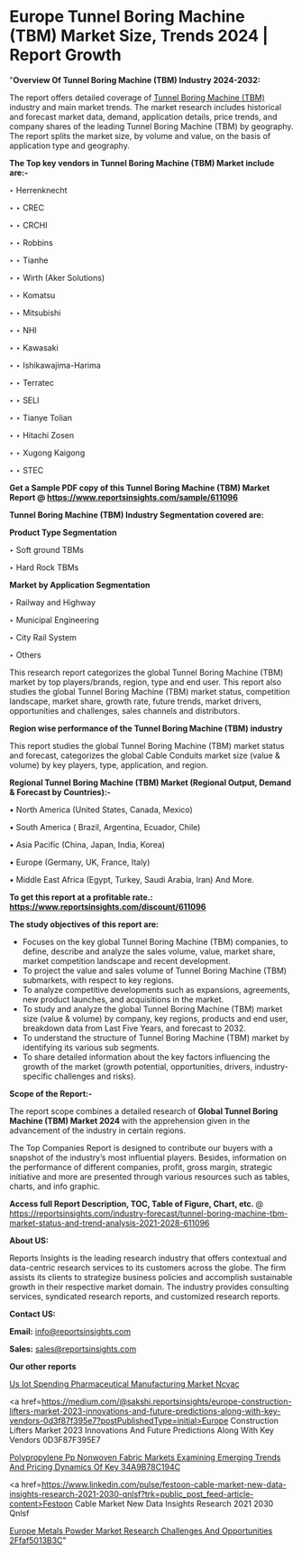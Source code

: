 # Europe Tunnel Boring Machine (TBM) Market Size, Trends 2024 | Report Growth

"<strong>Overview Of Tunnel Boring Machine (TBM) Industry 2024-2032:</strong>

The report offers detailed coverage of <a href=https://www.reportsinsights.com/sample/611096>Tunnel Boring Machine (TBM)</a> industry and main market trends. The market research includes historical and forecast market data, demand, application details, price trends, and company shares of the leading Tunnel Boring Machine (TBM) by geography. The report splits the market size, by volume and value, on the basis of application type and geography.

<strong>The Top key vendors in Tunnel Boring Machine (TBM) Market include are:- </strong>

‣ Herrenknecht

‣ 
‣ CREC

‣ 
‣ CRCHI

‣ 
‣ Robbins

‣ 
‣ Tianhe

‣ 
‣ Wirth (Aker Solutions)

‣ 
‣ Komatsu

‣ 
‣ Mitsubishi

‣ 
‣ NHI

‣ 
‣ Kawasaki

‣ 
‣ Ishikawajima-Harima

‣ 
‣ Terratec

‣ 
‣ SELI

‣ 
‣ Tianye Tolian

‣ 
‣ Hitachi Zosen

‣ 
‣ Xugong Kaigong

‣ 
‣ STEC

<strong>Get a Sample PDF copy of this Tunnel Boring Machine (TBM) Market Report </strong><strong>@ <a href=https://www.reportsinsights.com/sample/611096 style=color:#0000ff;>https://www.reportsinsights.com/sample/611096</a> </strong>

<strong>Tunnel Boring Machine (TBM) Industry Segmentation covered are:</strong>

<strong>Product Type Segmentation</strong>

‣    Soft ground TBMs

‣ Hard Rock TBMs

<strong>Market by Application Segmentation</strong>

‣   Railway and Highway

‣ Municipal Engineering

‣ City Rail System

‣ Others

This research report categorizes the global Tunnel Boring Machine (TBM) market by top players/brands, region, type and end user. This report also studies the global Tunnel Boring Machine (TBM) market status, competition landscape, market share, growth rate, future trends, market drivers, opportunities and challenges, sales channels and distributors.

<strong>Region wise performance of the Tunnel Boring Machine (TBM) industry</strong><strong> </strong>

This report studies the global Tunnel Boring Machine (TBM) market status and forecast, categorizes the global Cable Conduits market size (value &amp; volume) by key players, type, application, and region. 

<strong>Regional Tunnel Boring Machine (TBM) Market (Regional Output, Demand &amp; Forecast by Countries):-</strong>

• North America (United States, Canada, Mexico)

• South America ( Brazil, Argentina, Ecuador, Chile)

• Asia Pacific (China, Japan, India, Korea)

• Europe (Germany, UK, France, Italy)

• Middle East Africa (Egypt, Turkey, Saudi Arabia, Iran) And More.

<strong>To get this report at a profitable rate.: <a href=https://www.reportsinsights.com/discount/611096 style=color:#0000ff;>https://www.reportsinsights.com/discount/611096</a></strong>

<strong>The study objectives of this report are:</strong>
<ul>
  <li>Focuses on the key global Tunnel Boring Machine (TBM) companies, to define, describe and analyze the sales volume, value, market share, market competition landscape and recent development.</li>
  <li>To project the value and sales volume of Tunnel Boring Machine (TBM) submarkets, with respect to key regions.</li>
  <li>To analyze competitive developments such as expansions, agreements, new product launches, and acquisitions in the market.</li>
  <li>To study and analyze the global Tunnel Boring Machine (TBM) market size (value &amp; volume) by company, key regions, products and end user, breakdown data from Last Five Years, and forecast to 2032.</li>
  <li>To understand the structure of Tunnel Boring Machine (TBM) market by identifying its various sub segments.</li>
  <li>To share detailed information about the key factors influencing the growth of the market (growth potential, opportunities, drivers, industry-specific challenges and risks).</li>
</ul>
<strong>Scope of the Report:-</strong><strong> </strong>

The report scope combines a detailed research of <strong>Global Tunnel Boring Machine (TBM) Market 2024 </strong>with the apprehension given in the advancement of the industry in certain regions.

The Top Companies Report is designed to contribute our buyers with a snapshot of the industry’s most influential players. Besides, information on the performance of different companies, profit, gross margin, strategic initiative and more are presented through various resources such as tables, charts, and info graphic.

<strong>Access full Report Description, TOC, Table of Figure, Chart, etc. </strong>@   <a href=https://reportsinsights.com/industry-forecast/tunnel-boring-machine-tbm-market-status-and-trend-analysis-2021-2028-611096 style=color:#0000ff;>https://reportsinsights.com/industry-forecast/tunnel-boring-machine-tbm-market-status-and-trend-analysis-2021-2028-611096</a>

<strong>About US:</strong>

Reports Insights is the leading research industry that offers contextual and data-centric research services to its customers across the globe. The firm assists its clients to strategize business policies and accomplish sustainable growth in their respective market domain. The industry provides consulting services, syndicated research reports, and customized research reports.

<strong>Contact US:</strong>

<p class=""""><b>Email:</b> <a href=mailto:info@reportsinsights.com>info@reportsinsights.com</a></p>
<p class=""""><b>Sales:</b> <a href=mailto:sales@reportsinsights.com>sales@reportsinsights.com</a></p>

<strong>Our other reports</strong>

<a href=https://www.linkedin.com/pulse/us-iot-spending-pharmaceutical-manufacturing-market-ncvac/>Us Iot Spending Pharmaceutical Manufacturing Market Ncvac</a>

<a href=https://medium.com/@sakshi.reportsinsights/europe-construction-lifters-market-2023-innovations-and-future-predictions-along-with-key-vendors-0d3f87f395e7?postPublishedType=initial>Europe Construction Lifters Market 2023 Innovations And Future Predictions Along With Key Vendors 0D3F87F395E7</a>

<a href=https://medium.com/@tidke9676/polypropylene-pp-nonwoven-fabric-markets-examining-emerging-trends-and-pricing-dynamics-of-key-34a9b78c194c>Polypropylene Pp Nonwoven Fabric Markets Examining Emerging Trends And Pricing Dynamics Of Key 34A9B78C194C</a>

<a href=https://www.linkedin.com/pulse/festoon-cable-market-new-data-insights-research-2021-2030-qnlsf?trk=public_post_feed-article-content>Festoon Cable Market New Data Insights Research 2021 2030 Qnlsf</a>

<a href=https://medium.com/@nadeemkazi0003/europe-metals-powder-market-research-challenges-and-opportunities-2ffaf5013b3c>Europe Metals Powder Market Research Challenges And Opportunities 2Ffaf5013B3C</a>"
